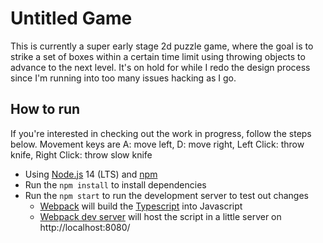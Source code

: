 # Untitled Game

This is currently a super early stage 2d puzzle game, where the goal is to strike a set of boxes within a certain time limit using throwing objects to advance to the next level. It's on hold for while I redo the design process since I'm running into too many issues hacking as I go.

## How to run

If you're interested in checking out the work in progress, follow the steps below. Movement keys are A: move left, D: move right, Left Click: throw knife, Right Click: throw slow knife

* Using [Node.js](https://nodejs.org/en/) 14 (LTS) and [npm](https://www.npmjs.com/)
* Run the `npm install` to install dependencies
* Run the `npm start` to run the development server to test out changes
   * [Webpack](https://webpack.js.org/) will build the [Typescript](https://www.typescriptlang.org/) into Javascript
   * [Webpack dev server](https://webpack.js.org/configuration/dev-server/) will host the script in a little server on http://localhost:8080/
